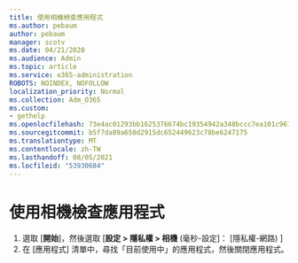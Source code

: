 ```yaml
---
title: 使用相機檢查應用程式
ms.author: pebaum
author: pebaum
manager: scotv
ms.date: 04/21/2020
ms.audience: Admin
ms.topic: article
ms.service: o365-administration
ROBOTS: NOINDEX, NOFOLLOW
localization_priority: Normal
ms.collection: Adm_O365
ms.custom:
- gethelp
ms.openlocfilehash: 73e4ac01293bb1625376674bc19354942a348bccc7ea101c9676cf468d0df6f1
ms.sourcegitcommit: b5f7da89a650d2915dc652449623c78be6247175
ms.translationtype: MT
ms.contentlocale: zh-TW
ms.lasthandoff: 08/05/2021
ms.locfileid: "53930684"
---
```

# <a name="check-for-app-using-camera"></a>使用相機檢查應用程式

1. 選取 [**開始**]，然後選取 [**設定 > 隱私權 > 相機** (毫秒-設定]： [隱私權-網路) ]
2. 在 [應用程式] 清單中，尋找「目前使用中」的應用程式，然後關閉應用程式。
